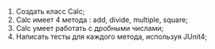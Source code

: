 1. Создать класс Calc;
2. Calc имеет 4 метода : add, divide, multiple, square;
3. Calc умеет работать с дробными числами;
3. Написать тесты для каждого метода, используя JUnit4;